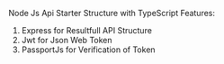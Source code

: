 Node Js Api Starter Structure with TypeScript
Features:
1) Express for Resultfull API Structure
2) Jwt for Json Web Token
3) PassportJs for Verification of Token
